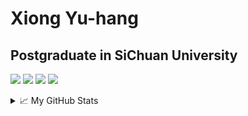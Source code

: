 # Xiong Yu-hang 

## Postgraduate in SiChuan University
![](https://img.shields.io/badge/Language-Go/GoLang-orange.svg?style=flat&logo=go&logoColor=ffffff)
![](https://img.shields.io/badge/os-linux-blue?style=flat&logo=Linux&logoColor=ffffff)
![](https://img.shields.io/badge/use-matlab-brightgreen?style=flat&logo=mathworks&logoColor=ffffff)
![](https://img.shields.io/badge/studied-C++-blueviolet?style=flat&logo=Visual%20Studio%20Code&logoColor=ffffff)

<details>
<summary>📈 My GitHub Stats</summary>
  
![xyh's github stats](https://github-readme-stats.vercel.app/api?username=ohmyjesus)

